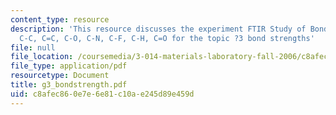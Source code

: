 ```yaml
---
content_type: resource
description: 'This resource discusses the experiment FTIR Study of Bond Strengths:
  C-C, C=C, C-O, C-N, C-F, C-H, C=O for the topic ?3 bond strengths'
file: null
file_location: /coursemedia/3-014-materials-laboratory-fall-2006/c8afec860e7e6e81c10ae245d89e459d_g3_bondstrength.pdf
file_type: application/pdf
resourcetype: Document
title: g3_bondstrength.pdf
uid: c8afec86-0e7e-6e81-c10a-e245d89e459d
---
```

